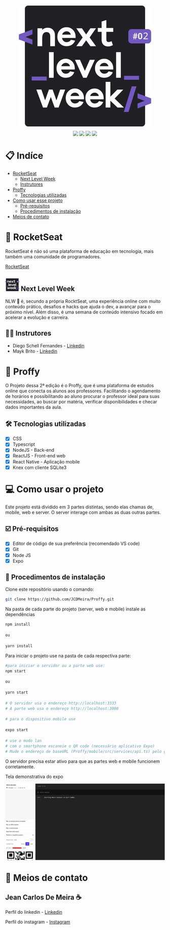 <p  align="center"><img src="./apresentacao/NLW2.svg" align="center"></img></p>

<p align="center">
  <image 
  src="https://img.shields.io/github/languages/count/JCDMeira/Proffy"
  />
  <image 
  src="https://img.shields.io/github/languages/top/JCDMeira/Proffy" 
  />
  <image 
  src="https://img.shields.io/github/last-commit/JCDMeira/Proffy" 
  />
  <image 
  src="https://img.shields.io/github/watchers/JCDMeira/Proffy?style=social" 
  />
</p>

# 📋 Indíce 
- [RocketSeat](#id01)
  - [Next Level Week](#id02)
  - [Instrutores](#id03)
- [Proffy](#id04)
  - [Tecnologias utilizadas](#id05)
- [Como usar esse projeto](#id06)
  - [Pré-requisitos](#id07)
  - [Procedimentos de instalação](#id08)
- [Meios de contato](#id10)

# 🚀 RocketSeat <a name="id01"></a>
RocketSeat é não só uma plataforma de educação em tecnologia, mais também uma comunidade de programadores.

[RocketSeat](https://rocketseat.com.br)

<h2> <img src="./Apresentação/NLW2.svg" height="40px"> Next Level Week <a name="id02"></a> </h2>
NLW 🚀 é, secundo a própria RocktSeat, uma experiência online com muito conteúdo prático, desafios e hacks que ajuda o dev,  a avançar para o próximo nível.
Além disso, é uma semana de conteúdo intensivo focado em acelerar a evolução e carreira. 

## 👨‍🏫 Instrutores <a name="id03"></a>

* Diego Schell Fernandes - [Linkedin](https://www.linkedin.com/in/diego-schell-fernandes/?originalSubdomain=br)
* Mayk Brito - [Linkedin](https://www.linkedin.com/in/maykbrito/)


# :memo: Proffy <a name="id04"></a>
O Projeto dessa 2ª edição é o Proffy, que é uma plataforma de estudos online que conecta os alunos aos professores. Facilitando o agendamento de horários e possibilitando ao aluno procurar o professor ideal para suas necessidades, ao buscar por matéria, verificar disponibilidades e checar dados importantes da aula. 

## 🛠 Tecnologias utilizadas <a name="id05"></a>
- [x] CSS
- [x] Typescript
- [x] NodeJS - Back-end
- [x] ReactJS - Front-end web
- [x] React Native - Aplicação mobile
- [x] Knex com cliente SQLite3

# 💻 Como usar o projeto <a name="id06"></a>

Este projeto está dividido em 3 partes distintas, sendo elas chamas de, mobile, web e server. O server interage com ambas as duas outras partes.

## ☑️ Pré-requisitos <a name="id07"></a>

- [x] Editor de código de sua preferência (recomendado VS code)
- [x] Git
- [x] Node JS
- [x] Expo

## 📝 Procedimentos de instalação <a name="id08"></a>

Clone este repositório usando o comando:
```bash
git clone https://github.com/JCDMeira/Proffy.git
``` 

Na pasta de cada parte do projeto (server, web e mobile) instale as dependências
```bash
npm install

ou

yarn install
``` 

Para iniciar o projeto use na pasta de cada respectiva parte:

```bash
#para iniciar o servidor ou a parte web use:
npm start

ou 

yarn start

# O servidor usa o endereço http://localhost:3333
# A parte web usa o endereço http://localhost:3000

# para o dispositivo mobile use

expo start

# use o modo lan
# com o smartphone escaneie o QR code (necessário aplicativo Expo)
# Mude o endereço de baseURL (Proffy/mobile/src/services/api.ts) pelo gerado no expo
``` 
O servidor precisa estar ativo para que as partes web e mobile funcionem corretamente.

Tela demonstrativa do expo

<p  align="center"><img src="./apresentacao/expo.png" align="center"></img></p>


# :iphone: Meios de contato <a name="id10"></a>
## Jean Carlos De Meira :coffee:

Perfil do linkedin - [Linkedin](https://www.linkedin.com/in/jean-carlos-de-meira-00593816a/)

Perfil do instagram - [Instagram](https://www.instagram.com/jean.meira10/?hl=pt-br)